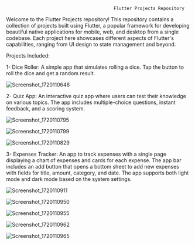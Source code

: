 
                                             Flutter Projects Repository



Welcome to the Flutter Projects repository! This repository contains a collection of projects built using Flutter, a popular framework for developing beautiful native applications for mobile, web, and desktop from a single codebase. Each project here showcases different aspects of Flutter's capabilities, ranging from UI design to state management and beyond.



Projects Included:

1- Dice Roller: A simple app that simulates rolling a dice. Tap the button to roll the dice and get a random result.


![Screenshot_1720110648](https://github.com/AbdulRahmanSalaah/FlutterProjects/assets/117433975/ac92b1ac-024f-47b0-bc32-533eb549c35f)





2- Quiz App: An interactive quiz app where users can test their knowledge on various topics. The app includes multiple-choice questions, instant feedback, and a scoring system.



![Screenshot_1720110795](https://github.com/AbdulRahmanSalaah/FlutterProjects/assets/117433975/f3686718-a46b-467a-82a7-4a12d397fb37)




![Screenshot_1720110799](https://github.com/AbdulRahmanSalaah/FlutterProjects/assets/117433975/8a1f7942-249f-4536-857b-9796f246151b)


![Screenshot_1720110829](https://github.com/AbdulRahmanSalaah/FlutterProjects/assets/117433975/197feee0-9901-4a2a-a4e8-4612032722d0)






3- Expenses Tracker: An app to track expenses with a single page displaying a chart of expenses and cards for each expense. The app bar includes an add button that opens a bottom sheet to add new expenses with fields for title, amount, category, and date. The app supports both light mode and dark mode based on the system settings.


![Screenshot_1720110911](https://github.com/AbdulRahmanSalaah/FlutterProjects/assets/117433975/9d875336-9305-4c19-81da-64d32f74dfca)



![Screenshot_1720110950](https://github.com/AbdulRahmanSalaah/FlutterProjects/assets/117433975/5fb14016-63e8-4156-8699-47e084298379)


![Screenshot_1720110955](https://github.com/AbdulRahmanSalaah/FlutterProjects/assets/117433975/9f82b9c9-64ad-464d-a4d9-9f584137e486)



![Screenshot_1720110962](https://github.com/AbdulRahmanSalaah/FlutterProjects/assets/117433975/c3bfb01a-777b-4c56-bc04-72f14f8c9d77)


![Screenshot_1720110965](https://github.com/AbdulRahmanSalaah/FlutterProjects/assets/117433975/704d7214-6639-44ae-9c23-460179299900)
